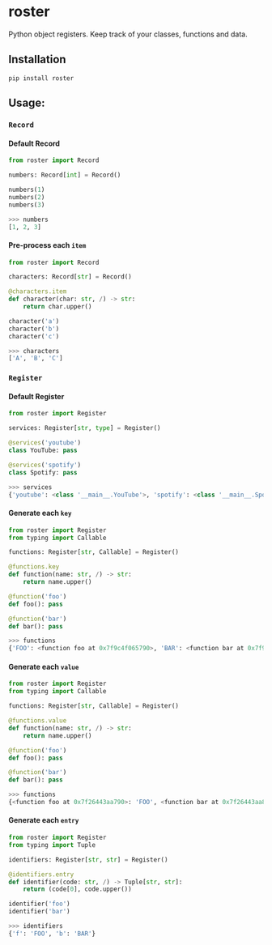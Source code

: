 # roster
Python object registers. Keep track of your classes, functions and data.

## Installation
```console
pip install roster
```

## Usage:

### `Record`

#### Default Record
```python
from roster import Record

numbers: Record[int] = Record()

numbers(1)
numbers(2)
numbers(3)
```

```python
>>> numbers
[1, 2, 3]
```

#### Pre-process each `item`
```python
from roster import Record

characters: Record[str] = Record()

@characters.item
def character(char: str, /) -> str:
    return char.upper()

character('a')
character('b')
character('c')
```

```python
>>> characters
['A', 'B', 'C']
```

### `Register`

#### Default Register
```python
from roster import Register

services: Register[str, type] = Register()

@services('youtube')
class YouTube: pass

@services('spotify')
class Spotify: pass
```

```python
>>> services
{'youtube': <class '__main__.YouTube'>, 'spotify': <class '__main__.Spotify'>}
```

#### Generate each `key`
```python
from roster import Register
from typing import Callable

functions: Register[str, Callable] = Register()

@functions.key
def function(name: str, /) -> str:
    return name.upper()

@function('foo')
def foo(): pass

@function('bar')
def bar(): pass
```

```python
>>> functions
{'FOO': <function foo at 0x7f9c4f065790>, 'BAR': <function bar at 0x7f9c4f065820>}
```

#### Generate each `value`
```python
from roster import Register
from typing import Callable

functions: Register[str, Callable] = Register()

@functions.value
def function(name: str, /) -> str:
    return name.upper()

@function('foo')
def foo(): pass

@function('bar')
def bar(): pass
```

```python
>>> functions
{<function foo at 0x7f26443aa790>: 'FOO', <function bar at 0x7f26443aa820>: 'BAR'}
```

#### Generate each `entry`
```python
from roster import Register
from typing import Tuple

identifiers: Register[str, str] = Register()

@identifiers.entry
def identifier(code: str, /) -> Tuple[str, str]:
    return (code[0], code.upper())

identifier('foo')
identifier('bar')
```

```python
>>> identifiers
{'f': 'FOO', 'b': 'BAR'}
```